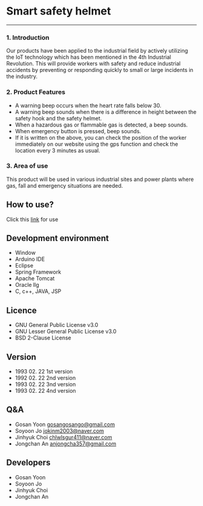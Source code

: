 # Smart safety helmet
------
### 1. Introduction
Our products have been applied to the industrial field by actively utilizing the IoT technology which has been mentioned in the 4th Industrial Revolution. This will provide workers with safety and reduce industrial accidents by preventing or responding quickly to small or large incidents in the industry.
### 2. Product Features
* A warning beep occurs when the heart rate falls below 30.
* A warning beep sounds when there is a difference in height between the safety hook and the safety helmet.
* When a hazardous gas or flammable gas is detected, a beep sounds.
* When emergency button is pressed, beep sounds.
* If it is written on the above, you can check the position of the worker immediately on our website using the gps function and check the location every 3 minutes as usual.
### 3. Area of ​​use
This product will be used in various industrial sites and power plants where gas, fall and emergency situations are needed.
## How to use?
Click this [link](https://github.com/anjongchan/sibal.wiki.git) for use
## Development environment
* Window
* Arduino IDE
* Eclipse
* Spring Framework
* Apache Tomcat
* Oracle llg
* C, c++, JAVA, JSP
## Licence
* GNU General Public License v3.0
* GNU Lesser General Public License v3.0
* BSD 2-Clause License
## Version
* 1993 02. 22 1st version
* 1992 02. 22 2nd version
* 1993 02. 22 3nd version
* 1993 02. 22 4nd version
## Q&A
* Gosan Yoon gosangosango@gmail.com
* Soyoon Jo jokinm2003@naver.com
* Jinhyuk Choi chlwlsgur411@naver.com
* Jongchan An anjongcha357@gmail.com
## Developers
* Gosan Yoon
* Soyoon Jo
* Jinhyuk Choi
* Jongchan An

